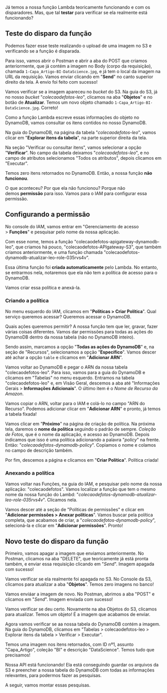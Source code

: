 Já temos a nossa função Lambda teoricamente funcionando e com os disparadores. Mas, que tal **testar** para verificar se ela realmente está funcionando?

## Teste do disparo da função

Podemos fazer esse teste realizando o upload de uma imagem no S3 e verificando se a função é disparada.

Para isso, vamos abrir o Postman e abrir a aba do POST que criamos anteriormente, que já contém a imagem no Body (corpo da requisição), chamada `1-Capa_Artigo-BI-DataScience.jpg`, e já tem o local da imagem na URL da requisição. Vamos enviar clicando em "**Send**" no canto superior direito da tela. A envio foi feito com sucesso!

Vamos verificar se a imagem apareceu no _bucket_ do S3. Na guia do S3, já no nosso _bucket_ "_colecaodefotos-leo_", clicamos na aba "**Objetos**" e no botão de **Atualizar**. Temos um novo objeto chamado `1-Capa_Artigo-BI-DataScience.jpg`. Correto!

Como a função Lambda escreve essas informações do objeto no DynamoDB, vamos consultar os itens contidos no nosso DynamoDB.

Na guia do DynamoDB, na página da tabela "_colecaodefotos-leo_", vamos clicar em "**Explorar itens da tabela**", na parte superior direita da tela.

Na seção "Verificar ou consultar itens", vamos selecionar a opção "**Verificar**". No campo da tabela deixamos "_colecaodefotos-leo_", e no campo de atributos selecionamos "Todos os atributos", depois clicamos em "Executar".

Temos zero itens retornados no DynamoDB. Então, a nossa função **não funcionou**.

O que aconteceu? Por que ela não funcionou? Porque não demos **permissão** para isso. Vamos para o IAM para configurar essa permissão.

## Configurando a permissão

No console do IAM, vamos entrar em "Gerenciamento de acesso > **Funções**" e pesquisar pelo nome da nossa aplicação.

Com esse nome, temos a função "colecaodefotos-apigateway-dynamodb-leo", que criamos há pouco, "colecaodefotos-APIgateway-S3", que também criamos anteriormente, e uma função chamada "colecaodefotos-dynamodb-atualizar-leo-role-035rvs4v".

Essa última função foi **criada automaticamente** pelo Lambda. No entanto, se entrarmos nela, notaremos que ela não tem a política de acesso para o DynamoDB.

Vamos criar essa política e anexá-la.

### Criando a política

No menu esquerdo do IAM, clicamos em "**Políticas > Criar Política**". Qual serviço queremos acessar? Queremos acessar o DynamoDB.

Quais ações queremos permitir? A nossa função tem que ler, gravar, fazer várias coisas diferentes. Vamos dar permissões para todas as ações do DynamoDB dentro da nossa tabela (não no DynamoDB inteiro).

Sendo assim, marcamos a opção "**Todas as ações do DynamoDB**" e, na seção de "Recursos", selecionamos a opção "**Específico**". Vamos descer até achar a opção `table` e clicamos em "**Adicionar ARN**".

Vamos voltar ao DynamoDB e pegar o ARN da nossa tabela "colecaodefotos-leo". Para isso, vamos para a guia do DynamoDB e clicamos em "Tabelas" no menu esquerdo. Entramos na tabela "colecaodefotos-leo" e, em Visão Geral, descemos a aba até "Informações Gerais > **Informações Adicionais**". O último item é o _Nome de Recurso da Amazon_.

Vamos copiar o ARN, voltar para o IAM e colá-lo no campo "ARN do Recurso". Podemos adicionar clicar em "**Adicionar ARN**" e pronto, já temos a tabela fixada!

Vamos clicar em "**Próximo**" na página de criação de política. Na próxima tela, daremos o **nome da política** seguindo o padrão de sempre. _Coleção de Fotos_, que é o nome da aplicação, e acesso ao DynamoDB. Depois indicamos que isso é uma política adicionando a palavra "_policy_" na frente. Então: "_colecaodefotos-dynamodb-policy_". Copiamos o nome e colamos no campo de descrição também.

Por fim, descemos a página e clicamos em "**Criar Política**". Política criada!

### Anexando a política

Vamos voltar nas Funções, na guia do IAM, e pesquisar pelo nome da nossa aplicação: "colecaodefotos". Vamos localizar a função que tem o mesmo nome da nossa função do Lambd: "_colecaodefotos-dynamodb-atualizar-leo-role-035rvs4v_". Clicamos nela.

Vamos descer até a seção de "Políticas de permissões" e clicar em "**Adicionar permissões > Anexar políticas**". Vamos buscar pela política completa, que acabamos de criar, a "_colecaodefotos-dynamodb-policy_", selecioná-la e clicar em "**Adicionar permissões**". Pronto!

## Novo teste do disparo da função

Primeiro, vamos apagar a imagem que enviamos anteriormente. No Postman, clicamos na aba "DELETE", que teoricamente já está pronta também, e enviar essa requisição clicando em "_Send_". Imagem apagada com sucesso!

Vamos verificar se ela realmente foi apagada no S3. No Console da S3, clicamos para atualizar a aba "**Objetos**". Temos zero imagens no banco!

Vamos enviáar a imagem de novo. No Postman, abrimos a aba "POST" e clicamos em "_Send_". Imagem enviada com sucesso!

Vamos verificar se deu certo. Novamente na aba Objetos do S3, clicamos para atualizar. Temos um objeto! É a imagem que acabamos de enviar.

Agora vamos verificar se aa nossa tabela do DynamoDB contém a imagem. Na guia do DynamoDB, clicamos em "Tabelas > colecaodefotos-leo > Explorar itens da tabela > Verificar > Executar".

Temos uma imagem nos itens retornados, com ID nº1, assunto "Capa_Artigo", coleção "BI" e descrição "DataScience". Temos tudo que precisamos!

Nossa API está funcionando! Ela está conseguindo guardar os arquivos da S3 e preencher a nossa tabela do DynamoDB com todas as informações relevantes, para podermos fazer as pesquisas.

A seguir, vamos montar essas pesquisas.